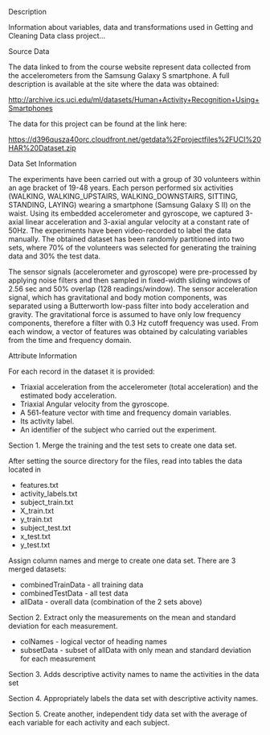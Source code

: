Description

Information about variables, data and transformations used in Getting and Cleaning Data class project...

Source Data

The data linked to from the course website represent data collected from the accelerometers from the Samsung Galaxy S smartphone. A full description is available at the site where the data was obtained: 

http://archive.ics.uci.edu/ml/datasets/Human+Activity+Recognition+Using+Smartphones 

The data for this project can be found at the link here:

https://d396qusza40orc.cloudfront.net/getdata%2Fprojectfiles%2FUCI%20HAR%20Dataset.zip 

Data Set Information

The experiments have been carried out with a group of 30 volunteers within an age bracket of 19-48 years. Each person performed six activities (WALKING, WALKING_UPSTAIRS, WALKING_DOWNSTAIRS, SITTING, STANDING, LAYING) wearing a smartphone (Samsung Galaxy S II) on the waist. Using its embedded accelerometer and gyroscope, we captured 3-axial linear acceleration and 3-axial angular velocity at a constant rate of 50Hz. The experiments have been video-recorded to label the data manually. The obtained dataset has been randomly partitioned into two sets, where 70% of the volunteers was selected for generating the training data and 30% the test data.

The sensor signals (accelerometer and gyroscope) were pre-processed by applying noise filters and then sampled in fixed-width sliding windows of 2.56 sec and 50% overlap (128 readings/window). The sensor acceleration signal, which has gravitational and body motion components, was separated using a Butterworth low-pass filter into body acceleration and gravity. The gravitational force is assumed to have only low frequency components, therefore a filter with 0.3 Hz cutoff frequency was used. From each window, a vector of features was obtained by calculating variables from the time and frequency domain.

Attribute Information

For each record in the dataset it is provided:

* Triaxial acceleration from the accelerometer (total acceleration) and the estimated body acceleration.
* Triaxial Angular velocity from the gyroscope.
* A 561-feature vector with time and frequency domain variables.
* Its activity label.
* An identifier of the subject who carried out the experiment.

Section 1. Merge the training and the test sets to create one data set.

After setting the source directory for the files, read into tables the data located in

* features.txt
* activity_labels.txt
* subject_train.txt
* X_train.txt
* y_train.txt
* subject_test.txt
* x_test.txt
* y_test.txt

Assign column names and merge to create one data set. There are 3 merged datasets:

* combinedTrainData - all training data
* combinedTestData - all test data
* allData  - overall data (combination of the 2 sets above)

Section 2. Extract only the measurements on the mean and standard deviation for each measurement.

* colNames - logical vector of heading names
* subsetData - subset of allData with only mean and standard deviation for each measurement

Section 3. Adds descriptive activity names to name the activities in the data set

Section 4. Appropriately labels the data set with descriptive activity names.

Section 5. Create another, independent tidy data set with the average of each variable for each activity and each subject.

